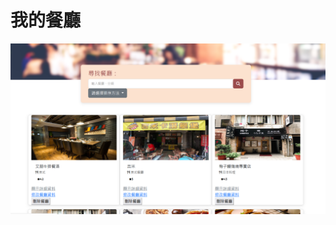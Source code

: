 # 我的餐廳
![image](https://github.com/keoo156/restaurant-node-practice/blob/master/%E8%9E%A2%E5%B9%95%E6%93%B7%E5%8F%96%E7%95%AB%E9%9D%A2%202023-04-14%20134534.png)
